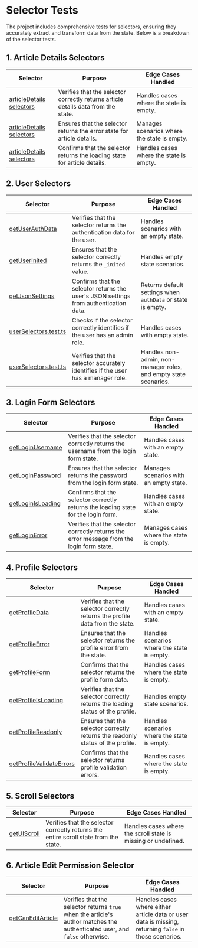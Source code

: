 # Selector Tests

The project includes comprehensive tests for selectors, ensuring they accurately extract and transform data from the state. Below is a breakdown of the selector tests.

## 1. Article Details Selectors

| Selector  | Purpose                                                                                   | Edge Cases Handled                         |
|----------------|-------------------------------------------------------------------------------------------|--------------------------------------------|
 | [articleDetails selectors](../../src/entities/Article/model/selectors/articleDetails.test.ts) | Verifies that the selector correctly returns article details data from the state.         | Handles cases where the state is empty.    |
| [articleDetails selectors](../../src/entities/Article/model/selectors/articleDetails.test.ts) | Ensures that the selector returns the error state for article details.                    | Manages scenarios where the state is empty.|
| [articleDetails selectors](../../src/entities/Article/model/selectors/articleDetails.test.ts) | Confirms that the selector returns the loading state for article details.                 | Handles cases where the state is empty.    |

## 2. User Selectors

| Selector  | Purpose                                                                                   | Edge Cases Handled                         |
|----------------|-------------------------------------------------------------------------------------------|--------------------------------------------|
| [getUserAuthData](../../src/entities/User/model/selectors/getUserAuthData/getUserAuthData.test.ts) | Verifies that the selector returns the authentication data for the user.                  | Handles scenarios with an empty state.     |
| [getUserInited](../../src/entities/User/model/selectors/getUserInited/getUserInited.test.ts) | Ensures that the selector correctly returns the `_inited` value.                          | Handles empty state scenarios.             |
 | [getJsonSettings](../../src/entities/User/model/selectors/getJsonSettings/getJsonSettings.test.ts) | Confirms that the selector returns the user's JSON settings from authentication data.     | Returns default settings when `authData` or state is empty. |
| [userSelectors.test.ts](../../src/entities/User/model/selectors/roles/userSelectors.test.ts) | Checks if the selector correctly identifies if the user has an admin role.                | Handles cases with empty state.            |
| [userSelectors.test.ts](../../src/entities/User/model/selectors/roles/userSelectors.test.ts) | Verifies that the selector accurately identifies if the user has a manager role.          | Handles non-admin, non-manager roles, and empty state scenarios. |

## 3. Login Form Selectors
| Selector  | Purpose                                                                                   | Edge Cases Handled                         |
|----------------|-------------------------------------------------------------------------------------------|--------------------------------------------|
 | [getLoginUsername](../../src/features/AuthByUsername/model/selectors/getLoginUsername/getLoginUsername.test.ts) | Verifies that the selector correctly returns the username from the login form state.       | Handles cases with an empty state.         |
  | [getLoginPassword](../../src/features/AuthByUsername/model/selectors/getLoginPassword/getLoginPassword.ts) | Ensures that the selector returns the password from the login form state.                  | Manages scenarios with an empty state.     |
 | [getLoginIsLoading](../../src/features/AuthByUsername/model/selectors/getLoginIsLoading/getLoginIsLoading.test.ts) | Confirms that the selector correctly returns the loading state for the login form.         | Handles cases with an empty state.         |
| [getLoginError](../..//src/features/AuthByUsername/model/selectors/getLoginError/getLoginError.test.ts) | Verifies that the selector correctly returns the error message from the login form state.  | Manages cases where the state is empty.    |

## 4. Profile Selectors


 | Selector  | Purpose                                                                                   | Edge Cases Handled                         |
|----------------|-------------------------------------------------------------------------------------------|--------------------------------------------|
 | [getProfileData](../../src/features/editableProfileCard/model/selectors/getProfileData/getProfileData.test.ts) | Verifies that the selector correctly returns the profile data from the state.             | Handles cases with an empty state.         |
 | [getProfileError](../../src/features/editableProfileCard/model/selectors/getProfileError/getProfileError.test.ts) | Ensures that the selector returns the profile error from the state.                       | Handles scenarios where the state is empty.|
 | [getProfileForm](../../src/features/editableProfileCard/model/selectors/getProfileForm/getProfileForm.test.ts) | Confirms that the selector returns the profile form data.                                 | Handles cases where the state is empty.    |
  | [getProfileIsLoading](../../src/features/editableProfileCard/model/selectors/getProfileIsLoading/getProfileIsLoading.test.ts) | Verifies that the selector correctly returns the loading status of the profile.           | Handles empty state scenarios.             |
 | [getProfileReadonly](../../src/features/editableProfileCard/model/selectors/getProfileReadonly/getProfileReadonly.test.ts) | Ensures that the selector correctly returns the readonly status of the profile.           | Handles scenarios where the state is empty.|
 | [getProfileValidateErrors](../../src/features/editableProfileCard/model/selectors/getProfileValidateErrors/getProfileValidateErrors.test.ts) | Confirms that the selector returns profile validation errors.                             | Handles cases where the state is empty.    |

## 5. Scroll Selectors

| Selector  | Purpose                                                                                   | Edge Cases Handled                         |
|----------------|-------------------------------------------------------------------------------------------|--------------------------------------------|
 | [getUIScroll](../../src/widgets/Page/model/selectors/getUIScroll.test.ts) | Verifies that the selector correctly returns the entire scroll state from the state.       | Handles cases where the scroll state is missing or undefined. || [getUIScroll](../..//src/widgets/Page/model/selectors/getUIScroll.test.ts) | Confirms that the selector returns the scroll value for a given path.                      | Handles cases with unknown paths or missing scroll values. |

## 6. Article Edit Permission Selector

 | Selector  | Purpose                                                                                   | Edge Cases Handled                         |
|----------------|-------------------------------------------------------------------------------------------|--------------------------------------------|
 | [getCanEditArticle](../../src/pages/ArticleDetailsPage/model/selectors/getCanEditArticle/getCanEditArticle.test.ts) | Verifies that the selector returns `true` when the article's author matches the authenticated user, and `false` otherwise. | Handles cases where either article data or user data is missing, returning `false` in those scenarios. |

